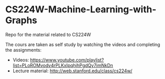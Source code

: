 # CS224W-Machine-Learning-with-Graphs

Repo for the material related to CS224W

The cours are taken as self study by watching the videos and completing the assignments: 
- Videos: https://www.youtube.com/playlist?list=PLoROMvodv4rPLKxIpqhjhPgdQy7imNkDn
- Lecture material: http://web.stanford.edu/class/cs224w/

